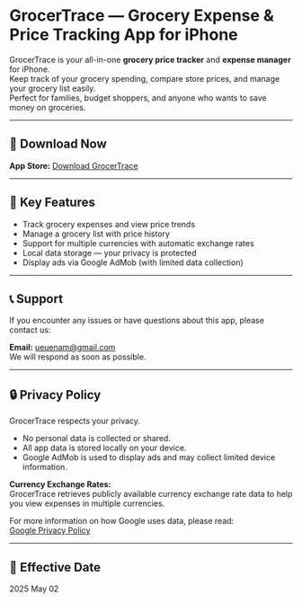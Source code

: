 # GrocerTrace — Grocery Expense & Price Tracking App for iPhone

GrocerTrace is your all-in-one **grocery price tracker** and **expense manager** for iPhone.  
Keep track of your grocery spending, compare store prices, and manage your grocery list easily.  
Perfect for families, budget shoppers, and anyone who wants to save money on groceries.

---

## 📲 Download Now

**App Store:** [Download GrocerTrace](https://apps.apple.com/app/id6744857231)

---

## 📌 Key Features

- Track grocery expenses and view price trends
- Manage a grocery list with price history
- Support for multiple currencies with automatic exchange rates
- Local data storage — your privacy is protected
- Display ads via Google AdMob (with limited data collection)

---

## 📞 Support

If you encounter any issues or have questions about this app, please contact us:

**Email:** ueuenam@gmail.com  
We will respond as soon as possible.

---

## 🔒 Privacy Policy

GrocerTrace respects your privacy.

- No personal data is collected or shared.
- All app data is stored locally on your device.
- Google AdMob is used to display ads and may collect limited device information.

**Currency Exchange Rates:**  
GrocerTrace retrieves publicly available currency exchange rate data to help you view expenses in multiple currencies.

For more information on how Google uses data, please read:  
[Google Privacy Policy](https://policies.google.com/privacy)

---

## 📅 Effective Date

2025 May 02

